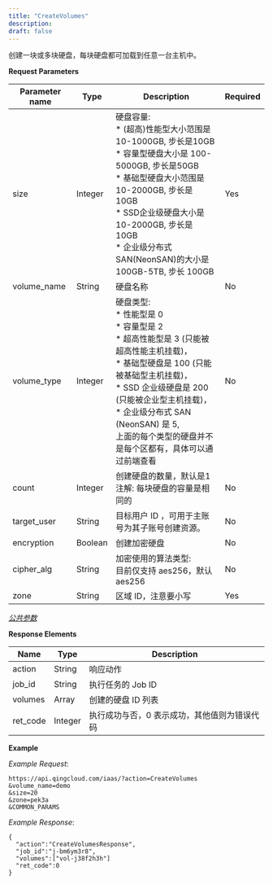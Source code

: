 ```yaml
---
title: "CreateVolumes"
description: 
draft: false
---
```




创建一块或多块硬盘，每块硬盘都可加载到任意一台主机中。

**Request Parameters**

| Parameter name | Type | Description | Required |
| --- | --- | --- | --- |
| size | Integer | 硬盘容量: <br/>* (超高)性能型大小范围是 10-1000GB, 步长是10GB <br/>* 容量型硬盘大小是 100-5000GB, 步长是50GB <br/>* 基础型硬盘大小范围是 10-2000GB, 步长是 10GB <br/> * SSD企业级硬盘大小是 10-2000GB, 步长是 10GB <br/>* 企业级分布式 SAN(NeonSAN)的大小是 100GB-5TB, 步长 100GB | Yes |
| volume_name | String | 硬盘名称 | No |
| volume_type | Integer | 硬盘类型:<br/>* 性能型是 0 <br/>* 容量型是 2 <br/>* 超高性能型是 3 (只能被超高性能主机挂载)，<br/>* 基础型硬盘是 100 (只能被基础型主机挂载)，<br/>* SSD 企业级硬盘是 200 (只能被企业型主机挂载)，<br/>* 企业级分布式 SAN (NeonSAN) 是 5, <br/>  上面的每个类型的硬盘并不是每个区都有，具体可以通过前端查看  | No |
| count | Integer | 创建硬盘的数量，默认是1<br/>注解: 每块硬盘的容量是相同的 | No |
| target_user | String | 目标用户 ID ，可用于主账号为其子账号创建资源。 | No |
| encryption | Boolean | 创建加密硬盘 | No |
| cipher_alg | String | 加密使用的算法类型:<br/>目前仅支持 aes256，默认 aes256 | No |
| zone | String | 区域 ID，注意要小写 | Yes |

[_公共参数_](../../common/parameters.html#api-common-parameters)

**Response Elements**

| Name | Type | Description |
| --- | --- | --- |
| action | String | 响应动作 |
| job_id | String | 执行任务的 Job ID |
| volumes | Array | 创建的硬盘 ID 列表 |
| ret_code | Integer | 执行成功与否，0 表示成功，其他值则为错误代码 |

**Example**

_Example Request_:

```
https://api.qingcloud.com/iaas/?action=CreateVolumes
&volume_name=demo
&size=20
&zone=pek3a
&COMMON_PARAMS
```

_Example Response_:

```
{
  "action":"CreateVolumesResponse",
  "job_id":"j-bm6ym3r8",
  "volumes":["vol-j38f2h3h"]
  "ret_code":0
}
```
